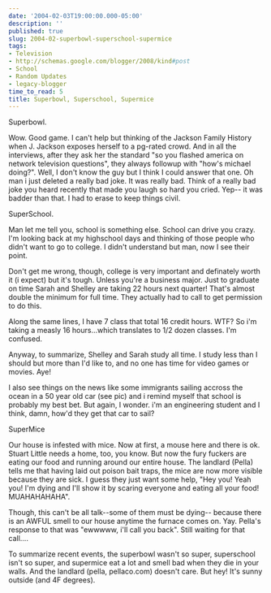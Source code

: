 ```yaml
---
date: '2004-02-03T19:00:00.000-05:00'
description: ''
published: true
slug: 2004-02-superbowl-superschool-supermice
tags:
- Television
- http://schemas.google.com/blogger/2008/kind#post
- School
- Random Updates
- legacy-blogger
time_to_read: 5
title: Superbowl, Superschool, Supermice
---
```


Superbowl.

Wow. Good game. I can't help but thinking of the Jackson Family History when J. Jackson exposes herself to a pg-rated crowd. And in all the interviews, after they ask her the standard "so you flashed america on network television questions", they always followup with "how's michael doing?". Well, I don't know the guy but I think I could answer that one. Oh man i just deleted a really bad joke. It was really bad. Think of a really bad joke you heard recently that made you laugh so hard you cried. Yep-- it was badder than that. I had to erase to keep things civil.

SuperSchool.

Man let me tell you, school is something else.  School can drive you crazy. I'm looking back at my highschool days and thinking of those people who didn't want to go to college. I didn't understand but  man, now I see their point.

Don't get me wrong, though, college is very important and definately worth it (i expect) but it's tough.  Unless you're a business major. Just to graduate on time Sarah and Shelley are taking 22 hours next quarter! That's almost double the minimum for full time. They actually had to call to get permission to do this.

Along the same lines, I have 7 class that total 16 credit hours. WTF? So i'm taking a measly 16 hours...which translates to 1/2 dozen classes. I'm confused.

Anyway, to summarize, Shelley and Sarah study all time. I study less than I should but more than I'd like to, and no one has time for video games or movies. Aye!

I also see things on the news like some immigrants sailing accross the ocean in a 50 year old car (see pic) and i remind myself that school is probably my best bet. But again, I wonder. i'm an engineering student and I think, damn, how'd they get that car to sail?

SuperMice

Our house is infested with mice. Now at first, a mouse here and there is ok. Stuart Little needs a home, too, you know. But now the fury fuckers are eating our food and running around our entire house. The landlard (Pella) tells me that having laid out poison bait traps, the mice are now more visible because they are sick. I guess they just want some help, "Hey you! Yeah you! I'm dying and I'll show it by scaring everyone and eating all your food! MUAHAHAHAHA".

Though, this can't be all talk--some of them must be dying-- because there is an AWFUL smell to our house anytime the furnace comes on. Yay. Pella's response to that was "ewwwww, i'll call you back". Still waiting for that call....

To summarize recent events, the superbowl wasn't so super, superschool isn't so super, and supermice eat a lot and smell bad when they die in your walls. And the landlard (pella, pellaco.com) doesn't care. But hey! It's sunny outside (and 4F degrees).